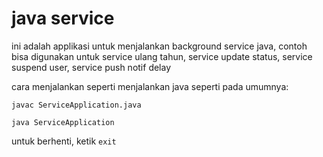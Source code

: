 # java service
ini adalah applikasi untuk menjalankan background service java, contoh bisa digunakan untuk service ulang tahun, service update status, service suspend user, service push notif delay 

cara menjalankan seperti menjalankan java seperti pada umumnya:

`javac ServiceApplication.java`

`java ServiceApplication`

untuk berhenti, ketik `exit`
